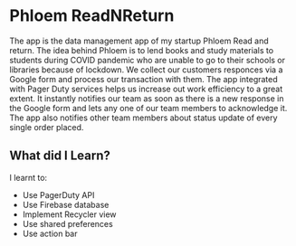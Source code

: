 # Phloem ReadNReturn

The app is the data management app of my startup Phloem Read and return. The idea behind Phloem is to lend books and study materials to students during COVID pandemic who are unable to go to their schools or libraries because of lockdown. We collect our customers responces via a Google form and process our transaction with them. The app integrated with Pager Duty services helps us increase out work efficiency to a great extent. It instantly notifies our team as soon as there is a new response in the Google form and lets any one of our team members to acknowledge it. The app also notifies other team members about status update of every single order placed.


## What did I Learn?
I learnt to:

* Use PagerDuty API 
* Use Firebase database
* Implement Recycler view
* Use shared preferences
* Use action bar



